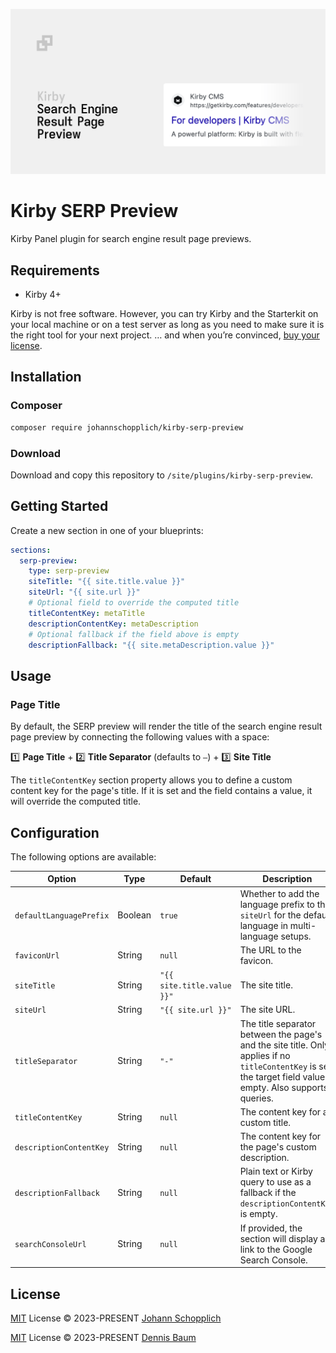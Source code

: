 ![Kirby Search Engine Result Page Preview](./.github/kirby-serp-preview.png)

# Kirby SERP Preview

Kirby Panel plugin for search engine result page previews.

## Requirements

- Kirby 4+

Kirby is not free software. However, you can try Kirby and the Starterkit on your local machine or on a test server as long as you need to make sure it is the right tool for your next project. … and when you’re convinced, [buy your license](https://getkirby.com/buy).

## Installation

### Composer

```bash
composer require johannschopplich/kirby-serp-preview
```

### Download

Download and copy this repository to `/site/plugins/kirby-serp-preview`.

## Getting Started

Create a new section in one of your blueprints:

```yml
sections:
  serp-preview:
    type: serp-preview
    siteTitle: "{{ site.title.value }}"
    siteUrl: "{{ site.url }}"
    # Optional field to override the computed title
    titleContentKey: metaTitle
    descriptionContentKey: metaDescription
    # Optional fallback if the field above is empty
    descriptionFallback: "{{ site.metaDescription.value }}"
```

## Usage

### Page Title

By default, the SERP preview will render the title of the search engine result page preview by connecting the following values with a space:

1️⃣ **Page Title** + 2️⃣ **Title Separator** (defaults to `–`) + 3️⃣ **Site Title**

The `titleContentKey` section property allows you to define a custom content key for the page's title. If it is set and the field contains a value, it will override the computed title.

## Configuration

The following options are available:

| Option                  | Type    | Default                    | Description                                                                                                                                                    |
| ----------------------- | ------- | -------------------------- | -------------------------------------------------------------------------------------------------------------------------------------------------------------- |
| `defaultLanguagePrefix` | Boolean | `true`                     | Whether to add the language prefix to the `siteUrl` for the default language in multi-language setups.                                                         |
| `faviconUrl`            | String  | `null`                     | The URL to the favicon.                                                                                                                                        |
| `siteTitle`             | String  | `"{{ site.title.value }}"` | The site title.                                                                                                                                                |
| `siteUrl`               | String  | `"{{ site.url }}"`         | The site URL.                                                                                                                                                  |
| `titleSeparator`        | String  | `"-"`                      | The title separator between the page's and the site title. Only applies if no `titleContentKey` is set the target field value is empty. Also supports queries. |
| `titleContentKey`       | String  | `null`                     | The content key for a custom title.                                                                                                                            |
| `descriptionContentKey` | String  | `null`                     | The content key for the page's custom description.                                                                                                             |
| `descriptionFallback`   | String  | `null`                     | Plain text or Kirby query to use as a fallback if the `descriptionContentKey` is empty.                                                                        |
| `searchConsoleUrl`      | String  | `null`                     | If provided, the section will display a link to the Google Search Console.                                                                                     |

## License

[MIT](./LICENSE) License © 2023-PRESENT [Johann Schopplich](https://github.com/johannschopplich)

[MIT](./LICENSE) License © 2023-PRESENT [Dennis Baum](https://github.com/dennisbaum)

